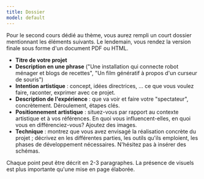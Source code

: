 ```yaml
---
title: Dossier
model: default
---
```


Pour le second cours dédié au thème, vous aurez rempli un court dossier mentionnant les éléments suivants. Le lendemain, vous rendez la version finale sous forme d'un document PDF ou HTML.

- **Titre de votre projet**
- **Description en une phrase** ("Une installation qui connecte robot ménager et blogs de recettes", "Un film génératif à propos d'un curseur de souris")
- **Intention artistique** : concept, idées directrices, … ce que vous voulez faire, raconter, exprimer avec ce projet.
- **Description de l'expérience** : que va voir et faire votre "spectateur", concrètement. Déroulement, étapes clés.
- **Positionnement artistique** : situez-vous par rapport au contexte artistique et à vos références. En quoi vous influencent-elles, en quoi vous en différenciez-vous? Ajoutez des images.
- **Technique** : montrez que vous avez envisagé la réalisation concrète du projet ; décrivez en les différentes parties, les outils qu'ils emploient, les phases de développement nécessaires. N'hésitez pas à insérer des schémas.

Chaque point peut être décrit en 2-3 paragraphes. La présence de visuels est plus importante qu'une mise en page élaborée.

